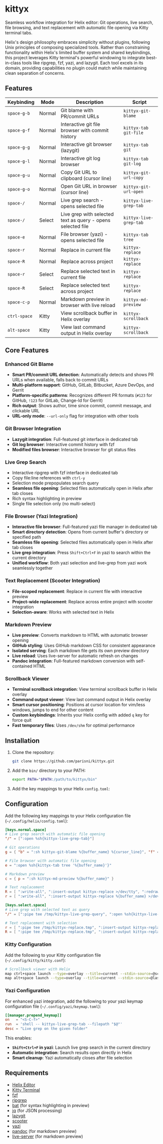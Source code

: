 # kittyx

Seamless workflow integration for Helix editor: Git operations, live search, file browsing, and text replacement with automatic file opening via Kitty terminal tabs.

Helix's design philosophy embraces simplicity without plugins, following Unix principles of composing specialized tools. Rather than constraining functionality within Helix's limited buffer system and shared keybindings, this project leverages Kitty terminal's powerful windowing to integrate best-in-class tools like ripgrep, fzf, yazi, and lazygit. Each tool excels in its domain, providing capabilities no plugin could match while maintaining clean separation of concerns.

## Features

| Keybinding | Mode | Description | Script |
|------------|------|-------------|---------|
| `space-g-b` | Normal | Git blame with PR/commit URLs | `kittyx-git-blame` |
| `space-g-f` | Normal | Interactive git file browser with commit history | `kittyx-tab git-file` |
| `space-g-g` | Normal | Interactive git browser (lazygit) | `kittyx-tab git` |
| `space-g-l` | Normal | Interactive git log browser | `kittyx-tab git-log` |
| `space-g-u` | Normal | Copy Git URL to clipboard (cursor line) | `kittyx-git-url-copy` |
| `space-g-o` | Normal | Open Git URL in browser (cursor line) | `kittyx-git-url-open` |
| `space-/` | Normal | Live grep search - opens selected file | `kittyx-live-grep-tab` |
| `space-/` | Select | Live grep with selected text as query - opens selected file | `kittyx-live-grep-tab` |
| `space-e` | Normal | File browser (yazi) - opens selected file | `kittyx-tab tree` |
| `space-r` | Normal | Replace in current file | `kittyx-replace` |
| `space-R` | Normal | Replace across project | `kittyx-replace` |
| `space-r` | Select | Replace selected text in current file | `kittyx-replace` |
| `space-R` | Select | Replace selected text across project | `kittyx-replace` |
| `space-c-p` | Normal | Markdown preview in browser with live reload | `kittyx-md-preview` |
| `ctrl-space` | Kitty | View scrollback buffer in Helix overlay | `kittyx-scrollback` |
| `alt-space` | Kitty | View last command output in Helix overlay | `kittyx-scrollback` |

## Core Features

### Enhanced Git Blame
- **Smart PR/commit URL detection**: Automatically detects and shows PR URLs when available, falls back to commit URLs
- **Multi-platform support**: GitHub, GitLab, Bitbucket, Azure DevOps, and Gerrit
- **Platform-specific patterns**: Recognizes different PR formats (`#123` for GitHub, `!123` for GitLab, Change-Id for Gerrit)
- **Rich output**: Shows author, time since commit, commit message, and clickable URL
- **URL-only mode**: `--url-only` flag for integration with other tools

### Git Browser Integration
- **Lazygit integration**: Full-featured git interface in dedicated tab
- **Git log browser**: Interactive commit history with fzf
- **Modified files browser**: Interactive browser for git status files

### Live Grep Search
- Interactive ripgrep with fzf interface in dedicated tab
- Copy file:line references with `ctrl-y`
- Selection mode prepopulates search query
- **Seamless file opening**: Selected files automatically open in Helix after tab closes
- Rich syntax highlighting in preview
- Single file selection only (no multi-select)

### File Browser (Yazi Integration)
- **Interactive file browser**: Full-featured yazi file manager in dedicated tab
- **Smart directory detection**: Opens from current buffer's directory or specified path
- **Seamless file opening**: Selected files automatically open in Helix after tab closes
- **Live grep integration**: Press `Shift+Ctrl+F` in yazi to search within the current directory
- **Unified workflow**: Both yazi selection and live-grep from yazi work seamlessly together

### Text Replacement (Scooter Integration)
- **File-scoped replacement**: Replace in current file with interactive preview
- **Project-wide replacement**: Replace across entire project with scooter integration
- **Selection-aware**: Works with selected text in Helix

### Markdown Preview
- **Live preview**: Converts markdown to HTML with automatic browser opening
- **GitHub styling**: Uses GitHub markdown CSS for consistent appearance
- **Isolated serving**: Each markdown file gets its own preview directory
- **Live reload**: Uses live-server for automatic refresh on changes
- **Pandoc integration**: Full-featured markdown conversion with self-contained HTML

### Scrollback Viewer
- **Terminal scrollback integration**: View terminal scrollback buffer in Helix overlay
- **Command output viewer**: View last command output in Helix overlay  
- **Smart cursor positioning**: Positions at cursor location for vim/less windows, jumps to end for other content
- **Custom keybindings**: Inherits your Helix config with added `q` key for force quit
- **Fast temporary files**: Uses `/dev/shm` for optimal performance

## Installation

1. Clone the repository:
   ```bash
   git clone https://github.com/parisni/kittyx.git
   ```

2. Add the `bin/` directory to your PATH:
   ```bash
   export PATH="$PATH:/path/to/kittyx/bin"
   ```

3. Add the key mappings to your Helix `config.toml`:

## Configuration

Add the following key mappings to your Helix configuration file (`~/.config/helix/config.toml`):

```toml
[keys.normal.space]
# Live grep search with automatic file opening
"/" = [":open %sh{kittyx-live-grep-tab}"]

# Git operations
g = { "b" = ":sh kittyx-git-blame %{buffer_name} %{cursor_line}", "f" = ":sh kittyx-tab git-file %{buffer_name}", "l" = ":sh kittyx-tab git-log", "u" = ":sh kittyx-git-url-copy %{buffer_name} %{cursor_line}", "o" = ":sh kittyx-git-url-open %{buffer_name} %{cursor_line}", "g" = ":sh kittyx-tab git" }

# File browser with automatic file opening
e = ":open %sh{kittyx-tab tree '%{buffer_name}'}"

# Markdown preview
c = { p = ":sh kittyx-md-preview %{buffer_name}" }

# Text replacement
R = [ ":write-all", ":insert-output kittyx-replace >/dev/tty", ":redraw", ":reload-all" ]
r = [ ":write-all", ":insert-output kittyx-replace %{buffer_name} >/dev/tty", ":redraw", ":reload-all" ]

[keys.select.space]
# Live grep with selected text as query  
"/" = [":pipe tee /tmp/kittyx-live-grep-query", ":open %sh{kittyx-live-grep-tab}"]

# Text replacement with selection
r = [ ":pipe tee /tmp/kittyx-replace.tmp", ":insert-output kittyx-replace %{buffer_name} >/dev/tty", ":redraw", ":reload-all" ]
R = [ ":pipe tee /tmp/kittyx-replace.tmp", ":insert-output kittyx-replace >/dev/tty", ":redraw", ":reload-all" ]
```

### Kitty Configuration

Add the following to your Kitty configuration file (`~/.config/kitty/kitty.conf`):

```bash
# Scrollback viewer with Helix
map ctrl+space launch --type=overlay --title=current --stdin-source=@screen_scrollback kittyx-scrollback
map alt+space launch --type=overlay --title=current --stdin-source=@last_cmd_output kittyx-scrollback
```

### Yazi Configuration

For enhanced yazi integration, add the following to your yazi keymap configuration file (`~/.config/yazi/keymap.toml`):

```toml
[[manager.prepend_keymap]]
on   = "<S-C-f>"
run  = 'shell -- kittyx-live-grep-tab --filepath "$@"'
desc = "Live grep on the given folder"
```

This enables:
- **`Shift+Ctrl+F` in yazi**: Launch live grep search in the current directory
- **Automatic integration**: Search results open directly in Helix
- **Smart cleanup**: Yazi automatically closes after file selection

## Requirements
- [Helix Editor](https://helix-editor.com/)
- [Kitty Terminal](https://sw.kovidgoyal.net/kitty/)
- [fzf](https://github.com/junegunn/fzf)
- [ripgrep](https://github.com/BurntSushi/ripgrep)
- [bat](https://github.com/sharkdp/bat) (for syntax highlighting in preview)
- [jq](https://github.com/jqlang/jq) (for JSON processing)
- [lazygit](https://github.com/jesseduffield/lazygit)
- [scooter](https://github.com/thomasschafer/scooter)
- [yazi](https://github.com/sxyazi/yazi)
- [pandoc](https://pandoc.org/) (for markdown preview)
- [live-server](https://www.npmjs.com/package/live-server) (for markdown preview)
